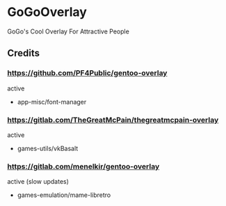# GoGoOverlay
GoGo's Cool Overlay For Attractive People

## Credits

### https://github.com/PF4Public/gentoo-overlay

active

* app-misc/font-manager

### https://gitlab.com/TheGreatMcPain/thegreatmcpain-overlay

active

* games-utils/vkBasalt

### https://gitlab.com/menelkir/gentoo-overlay

active (slow updates)

* games-emulation/mame-libretro

